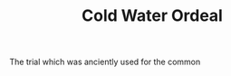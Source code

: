 ---
title: Cold Water Ordeal
letter: C
permalink: "/definitions/bld-cold-water-ordeal.html"
body: The trial which was anciently used for the common
published_at: '2018-07-07'
source: Black's Law Dictionary 2nd Ed (1910)
layout: post
---
